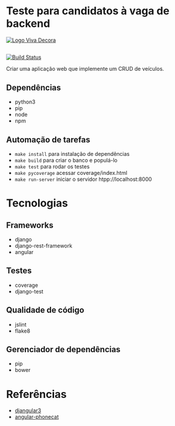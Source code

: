 # Teste para candidatos à vaga de backend

[![Logo Viva Decora](https://cdn.rawgit.com/vivadecora/backend-teste/master/vivadecora-logo.png)](https://www.vivadecora.com.br)

## 

[![Build Status](https://travis-ci.org/mfilipelino/vdbackend.svg?branch=master)](https://travis-ci.org/mfilipelino/vdbackend)

Criar uma aplicação web que implemente um CRUD de veículos.

## Dependências

- python3
- pip
- node
- npm

## Automação de tarefas

- `make install` para instalação de dependências
- `make build` para criar o banco e populá-lo
- `make test` para rodar os testes 
- `make pycoverage` acessar coverage/index.html
- `make run-server` iniciar o servidor htpp://localhost:8000


# Tecnologias 

## Frameworks

- django
- django-rest-framework
- angular

## Testes

- coverage
- django-test

## Qualidade de código

- jslint
- flake8

## Gerenciador de dependências

- pip
- bower


# Referências 

- [djangular3](https://github.com/tonylampada/djangular3)
- [angular-phonecat](https://github.com/angular/angular-phonecat)
